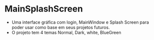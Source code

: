 # MainSplashScreen
* Uma interface gráfica com login, MainWindow e Splash Screen para poder usar como base em seus projetos futuros. 
* O projeto tem 4 temas Normal, Dark, white, BlueGreen

